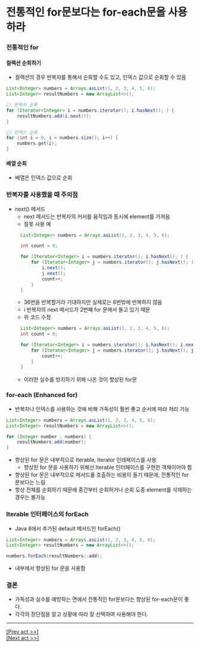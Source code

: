 # 전통적인 for문보다는 for-each문을 사용하라
### 전통적인 for
#### 컬렉션 순회하기
* 컬렉션의 경우 반복자를 통해서 순회할 수도 있고, 인덱스 값으로 순회할 수 있음
```java
List<Integer> numbers = Arrays.asList(1, 2, 3, 4, 5, 6);
List<Integer> resultNumbers = new ArrayList<>();

// 반복자 순회
for (Iterator<Integer> i = numbers.iterator(); i.hasNext(); ) {
    resultNumbers.add(i.next());
}

// 인덱스 순회
for (int i = 0; i < numbers.size(); i++) {
    numbers.get(i);
}
```
#### 배열 순회
* 배열은 인덱스 값으로 순회
### 반복자를 사용했을 때 주의점
* next() 메서드
  * next 메서드는 반복자의 커서를 움직임과 동시에 element를 가져옴
  * 잘못 사용 예
  ```java
    List<Integer> numbers = Arrays.asList(1, 2, 3, 4, 5, 6);

    int count = 0;

    for (Iterator<Integer> i = numbers.iterator(); i.hasNext(); ) {
        for (Iterator<Integer> j = numbers.iterator(); j.hasNext(); ) {
            i.next();
            j.next();
            count++;
        }
    }
  ```
  * 36번을 반복할거라 기대하지만 실제로는 6번밖에 반복하지 않음
  * i 반복자의 next 메서드가 2번째 for 문에서 돌고 있기 때문
  * 위 코드 수정
  ```java
    List<Integer> numbers = Arrays.asList(1, 2, 3, 4, 5, 6);
    int count = 0;

    for (Iterator<Integer> i = numbers.iterator(); i.hasNext(); i.next()) {
        for (Iterator<Integer> j = numbers.iterator(); j.hasNext(); j.next()) {
            count++;
        }
    }
  ```
  * 이러한 실수를 방지하기 위해 나온 것이 향상된 for문
### for-each (Enhanced for)
* 반복자나 인덱스를 사용하는 것에 비해 가독성이 훨씬 좋고 순서에 따라 처리 가능
```java
List<Integer> numbers = Arrays.asList(1, 2, 3, 4, 5, 6);
List<Integer> resultNumbers = new ArrayList<>();

for (Integer number : numbers) {
    resultNumbers.add(number);
}
```
* 향상된 for 문은 내부적으로 Iterable, Iterator 인테페이스를 사용
  * 향상된 for 문을 사용하기 위해선 Iterable 인터페이스를 구현한 객체이어야 함
* 향상된 for 문은 내부적으로 메서드를 호출하는 비용이 들기 때문에, 전통적인 for 문보다는 느림
* 항상 전체를 순회하기 때문에 중간부터 순회하거나 순회 도중 element를 삭제하는 경우는 불가능
### Iterable 인터페이스의 forEach
* Java 8에서 추가된 default 메서드인 forEach()
```java
List<Integer> numbers = Arrays.asList(1, 2, 3, 4, 5, 6);
List<Integer> resultNumbers = new ArrayList<>();

numbers.forEach(resultNumbers::add);
```
* 내부에서 향상된 for 문을 사용함
### 결론
* 가독성과 실수를 예방하는 면에서 전통적인 for문보다는 향상된 for-each문이 좋다.
* 각각의 장단점을 알고 상황에 따라 잘 선택하여 사용해야 한다.
---
[[Prev act >>]](../act1/README.md)  
[[Next act >>]](../act3/README.md)